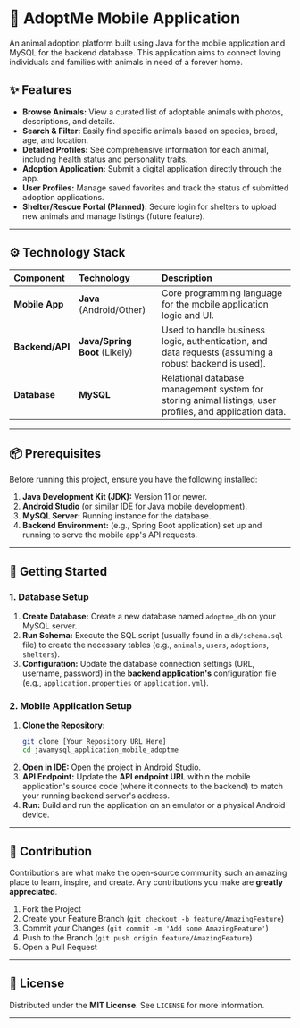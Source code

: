 # 🐾 AdoptMe Mobile Application

An animal adoption platform built using Java for the mobile application and MySQL for the backend database. This application aims to connect loving individuals and families with animals in need of a forever home.

## ✨ Features

* **Browse Animals:** View a curated list of adoptable animals with photos, descriptions, and details.
* **Search & Filter:** Easily find specific animals based on species, breed, age, and location.
* **Detailed Profiles:** See comprehensive information for each animal, including health status and personality traits.
* **Adoption Application:** Submit a digital application directly through the app.
* **User Profiles:** Manage saved favorites and track the status of submitted adoption applications.
* **Shelter/Rescue Portal (Planned):** Secure login for shelters to upload new animals and manage listings (future feature).

***

## ⚙️ Technology Stack

| Component | Technology | Description |
| :--- | :--- | :--- |
| **Mobile App** | **Java** (Android/Other) | Core programming language for the mobile application logic and UI. |
| **Backend/API** | **Java/Spring Boot** (Likely) | Used to handle business logic, authentication, and data requests (assuming a robust backend is used). |
| **Database** | **MySQL** | Relational database management system for storing animal listings, user profiles, and application data. |

***

## 📦 Prerequisites

Before running this project, ensure you have the following installed:

1.  **Java Development Kit (JDK):** Version 11 or newer.
2.  **Android Studio** (or similar IDE for Java mobile development).
3.  **MySQL Server:** Running instance for the database.
4.  **Backend Environment:** (e.g., Spring Boot application) set up and running to serve the mobile app's API requests.

***

## 🚀 Getting Started

### 1. Database Setup

1.  **Create Database:** Create a new database named `adoptme_db` on your MySQL server.
2.  **Run Schema:** Execute the SQL script (usually found in a `db/schema.sql` file) to create the necessary tables (e.g., `animals`, `users`, `adoptions`, `shelters`).
3.  **Configuration:** Update the database connection settings (URL, username, password) in the **backend application's** configuration file (e.g., `application.properties` or `application.yml`).

### 2. Mobile Application Setup

1.  **Clone the Repository:**
    ```bash
    git clone [Your Repository URL Here]
    cd javamysql_application_mobile_adoptme
    ```
2.  **Open in IDE:** Open the project in Android Studio.
3.  **API Endpoint:** Update the **API endpoint URL** within the mobile application's source code (where it connects to the backend) to match your running backend server's address.
4.  **Run:** Build and run the application on an emulator or a physical Android device.

***

## 🤝 Contribution

Contributions are what make the open-source community such an amazing place to learn, inspire, and create. Any contributions you make are **greatly appreciated**.

1.  Fork the Project
2.  Create your Feature Branch (`git checkout -b feature/AmazingFeature`)
3.  Commit your Changes (`git commit -m 'Add some AmazingFeature'`)
4.  Push to the Branch (`git push origin feature/AmazingFeature`)
5.  Open a Pull Request

***

## 📄 License

Distributed under the **MIT License**. See `LICENSE` for more information.

***
